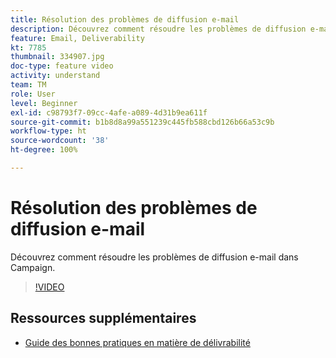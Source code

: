 ```yaml
---
title: Résolution des problèmes de diffusion e-mail
description: Découvrez comment résoudre les problèmes de diffusion e-mail dans Campaign.
feature: Email, Deliverability
kt: 7785
thumbnail: 334907.jpg
doc-type: feature video
activity: understand
team: TM
role: User
level: Beginner
exl-id: c98793f7-09cc-4afe-a089-4d31b9ea611f
source-git-commit: b1b8d8a99a551239c445fb588cbd126b66a53c9b
workflow-type: ht
source-wordcount: '38'
ht-degree: 100%

---
```


# Résolution des problèmes de diffusion e-mail

Découvrez comment résoudre les problèmes de diffusion e-mail dans Campaign.

>[!VIDEO](https://video.tv.adobe.com/v/334907?quality=12&learn=on)

## Ressources supplémentaires

* [Guide des bonnes pratiques en matière de délivrabilité](https://experienceleague.adobe.com/docs/deliverability-learn/deliverability-best-practice-guide/introduction.html?lang=fr)
